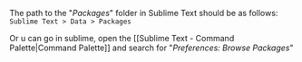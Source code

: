 The path to the "*Packages*" folder in Sublime Text should be as follows:
`
Sublime Text > Data > Packages
`

Or u can go in sublime, open the [[Sublime Text - Command Palette|Command Palette]] and search for "*Preferences: Browse Packages*"